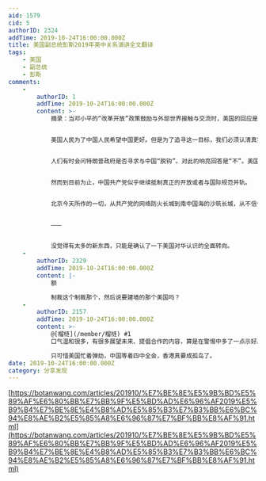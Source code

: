 ```yaml
---
aid: 1579
cid: 5
authorID: 2324
addTime: 2019-10-24T16:00:00.000Z
title: 美国副总统彭斯2019年美中关系演讲全文翻译
tags:
    - 美国
    - 副总统
    - 彭斯
comments:
    -
        authorID: 1
        addTime: 2019-10-24T16:00:00.000Z
        content: >-
            摘录：当邓小平的“改革开放”政策鼓励与外部世界接触与交流时，美国的回应是张开臂膀。我们欢迎了中国的崛起。我们庆祝6亿人民让自己摆脱贫穷这一令人赞叹的成就。在中国经济再起的过程中，美国的投资超过了任何其它国家。


            美国人民为了中国人民希望中国更好。但是为了追寻这一目标，我们必须认清真实的中国，而不是我们想象或者希望它某天成为的中国。


            人们有时会问特朗普政府是否寻求与中国“脱钩”。对此的响亮回答是“不”。美国寻求与中国接触以及中国与外部世界的接触，但是接触的方式要符合公平、相互尊重和国际商务规则。


            然而到目前为止，中国共产党似乎继续抵制真正的开放或者与国际规范并轨。


            北京今天所作的一切，从共产党的网络防火长城到南中国海的沙筑长城，从不信任香港自治到压制持有宗教信仰的民众，都显示是中国共产党几十年来一直在与外部世界“脱钩”。


            ———


            没觉得有太多的新东西，只能是确认了一下美国对华认识的全面转向。
    -
        authorID: 2329
        addTime: 2019-10-24T16:00:00.000Z
        content: |-
            额

            制裁这个制裁那个，然后说要建墙的那个美国吗？
    -
        authorID: 2157
        addTime: 2019-10-24T16:00:00.000Z
        content: >-
            @[榴梿](/member/榴梿) #1
            口气温和很多，有很多展望未来、提倡合作的内容，算是在警惕中多了一点示好。臆测一下，特朗普面对弹劾动议，嘴上虽凶，实际上压力还是很大的。在这种情况下，他肯定非常希望能够在短期内拿到一个贸易协议，降低弹劾支持率。中美谈判很可能要受弹劾进程的影响。反过来说，党国很可能也在动用情报力量和一切人际关系，推动弹劾进程。  

            只可惜美国忙着弹劾，中国等着四中全会，香港真要成孤岛了。
date: 2019-10-24T16:00:00.000Z
category: 分享发现
---
```


[https://botanwang.com/articles/201910/%E7%BE%8E%E5%9B%BD%E5%89%AF%E6%80%BB%E7%BB%9F%E5%BD%AD%E6%96%AF2019%E5%B9%B4%E7%BE%8E%E4%B8%AD%E5%85%B3%E7%B3%BB%E6%BC%94%E8%AE%B2%E5%85%A8%E6%96%87%E7%BF%BB%E8%AF%91.html](https://botanwang.com/articles/201910/%E7%BE%8E%E5%9B%BD%E5%89%AF%E6%80%BB%E7%BB%9F%E5%BD%AD%E6%96%AF2019%E5%B9%B4%E7%BE%8E%E4%B8%AD%E5%85%B3%E7%B3%BB%E6%BC%94%E8%AE%B2%E5%85%A8%E6%96%87%E7%BF%BB%E8%AF%91.html)
